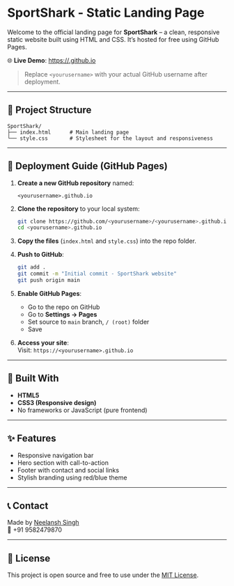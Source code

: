 # SportShark - Static Landing Page

Welcome to the official landing page for **SportShark** – a clean, responsive static website built using HTML and CSS. It’s hosted for free using GitHub Pages.

🌐 **Live Demo**: [https://<yourusername>.github.io](https://<yourusername>.github.io)  
> Replace `<yourusername>` with your actual GitHub username after deployment.

---

## 📁 Project Structure

```
SportShark/
├── index.html      # Main landing page
└── style.css       # Stylesheet for the layout and responsiveness
```

---

## 🚀 Deployment Guide (GitHub Pages)

1. **Create a new GitHub repository** named:  
   ```
   <yourusername>.github.io
   ```

2. **Clone the repository** to your local system:
   ```bash
   git clone https://github.com/<yourusername>/<yourusername>.github.io.git
   cd <yourusername>.github.io
   ```

3. **Copy the files** (`index.html` and `style.css`) into the repo folder.

4. **Push to GitHub**:
   ```bash
   git add .
   git commit -m "Initial commit - SportShark website"
   git push origin main
   ```

5. **Enable GitHub Pages**:
   - Go to the repo on GitHub
   - Go to **Settings → Pages**
   - Set source to `main` branch, `/ (root)` folder
   - Save

6. **Access your site**:  
   Visit: `https://<yourusername>.github.io`

---

## 🧰 Built With

- **HTML5**
- **CSS3 (Responsive design)**
- No frameworks or JavaScript (pure frontend)

---

## ✨ Features

- Responsive navigation bar
- Hero section with call-to-action
- Footer with contact and social links
- Stylish branding using red/blue theme

---

## 📞 Contact

Made by [Neelansh Singh](mailto:singhneelansh07@gmail.com)  
📱 +91 9582479870

---

## 🪪 License

This project is open source and free to use under the [MIT License](LICENSE).
